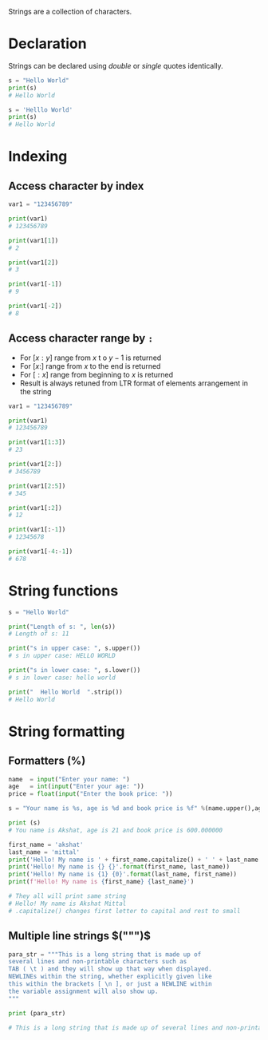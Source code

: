 Strings are a collection of characters.

# Declaration

Strings can be declared using *double* or *single* quotes identically.

```python
s = "Hello World"
print(s)
# Hello World

s = 'Helllo World'
print(s)
# Hello World
```

# Indexing

## Access character by index

```python
var1 = "123456789"

print(var1)
# 123456789

print(var1[1])
# 2

print(var1[2])
# 3

print(var1[-1])
# 9

print(var1[-2])
# 8
```

## Access character range by `:`

- For $[x:y]$  range from $x$ t o $y-1$ is returned
- For $[x:]$ range from $x$ to the end is returned
- For $[:x]$ range from beginning to  $x$ is returned
- Result is always retuned from LTR format of elements arrangement in the string

```python
var1 = "123456789"

print(var1)
# 123456789

print(var1[1:3])
# 23

print(var1[2:])
# 3456789

print(var1[2:5])
# 345

print(var1[:2])
# 12

print(var1[:-1])
# 12345678

print(var1[-4:-1])
# 678
```

# String functions

```python
s = "Hello World"

print("Length of s: ", len(s))
# Length of s: 11

print("s in upper case: ", s.upper())
# s in upper case: HELLO WORLD 

print("s in lower case: ", s.lower())
# s in lower case: hello world

print("  Hello World  ".strip())
# Hello World

```

# String formatting

## Formatters $(\%)$
```python
name  = input("Enter your name: ")
age   = int(input("Enter your age: "))
price = float(input("Enter the book price: "))

s = "Your name is %s, age is %d and book price is %f" %(name.upper(),age,price)

print (s)
# You name is Akshat, age is 21 and book price is 600.000000

```

```python
first_name = 'akshat'  
last_name = 'mittal'  
print('Hello! My name is ' + first_name.capitalize() + ' ' + last_name.capitalize())  
print('Hello! My name is {} {}'.format(first_name, last_name))  
print('Hello! My name is {1} {0}'.format(last_name, first_name))  
print(f'Hello! My name is {first_name} {last_name}')

# They all will print same string
# Hello! My name is Akshat Mittal
# .capitalize() changes first letter to capital and rest to small
```
## Multiple line strings $(""")$

```python
para_str = """This is a long string that is made up of
several lines and non-printable characters such as
TAB ( \t ) and they will show up that way when displayed.
NEWLINEs within the string, whether explicitly given like
this within the brackets [ \n ], or just a NEWLINE within
the variable assignment will also show up.
"""

print (para_str)

# This is a long string that is made up of several lines and non-printable characters such as TAB ( ) and they will show up that way when displayed. NEWLINEs within the string, whether explicitly given like this within the brackets [ ], or just a NEWLINE within the variable assignment will also show up.
```

